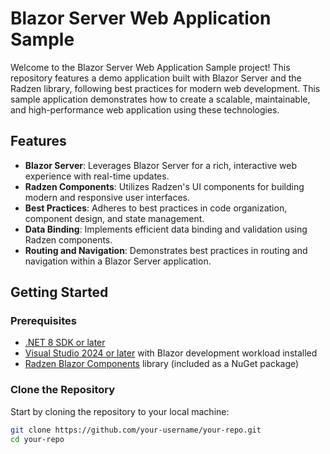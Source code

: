 # Blazor Server Web Application Sample

Welcome to the Blazor Server Web Application Sample project! This repository features a demo application built with Blazor Server and the Radzen library, following best practices for modern web development. This sample application demonstrates how to create a scalable, maintainable, and high-performance web application using these technologies.

## Features

- **Blazor Server**: Leverages Blazor Server for a rich, interactive web experience with real-time updates.
- **Radzen Components**: Utilizes Radzen's UI components for building modern and responsive user interfaces.
- **Best Practices**: Adheres to best practices in code organization, component design, and state management.
- **Data Binding**: Implements efficient data binding and validation using Radzen components.
- **Routing and Navigation**: Demonstrates best practices in routing and navigation within a Blazor Server application.

## Getting Started

### Prerequisites

- [.NET 8 SDK or later](https://dotnet.microsoft.com/download)
- [Visual Studio 2024 or later](https://visualstudio.microsoft.com/downloads/) with Blazor development workload installed
- [Radzen Blazor Components](https://www.radzen.com/blazor/) library (included as a NuGet package)

### Clone the Repository

Start by cloning the repository to your local machine:

```bash
git clone https://github.com/your-username/your-repo.git
cd your-repo
